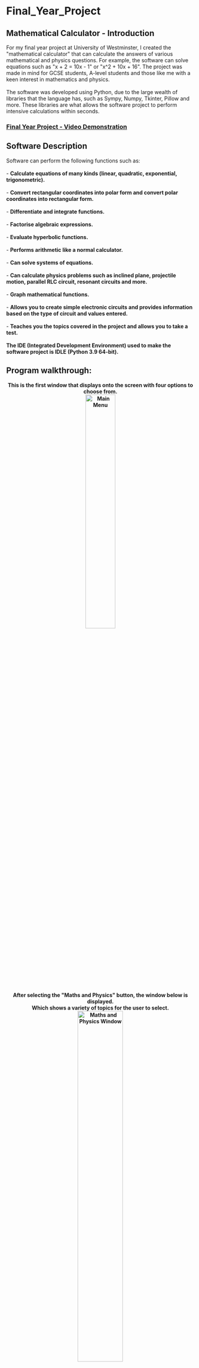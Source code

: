 # Final_Year_Project

<h2>Mathematical Calculator - Introduction</h2>
For my final year project at University of Westminster, I created the "mathematical calculator" that can calculate the answers of various mathematical and physics questions. For example, the software can solve equations such as "x + 2 = 10x - 1" or "x^2 + 10x + 16". The project was made in mind for GCSE students, A-level students and those like me with a keen interest in mathematics and physics.
<br />
<br />
The software was developed using Python, due to the large wealth of libraries that the language has, such as Sympy, Numpy, Tkinter, Pillow and more. These libraries are what allows the software project to perform intensive calculations within seconds.
<br />

 ### [Final Year Project - Video Demonstration](https://drive.google.com/file/d/1O0AjKLSUajBq2kFg37jAmmMYKbmMu849/view?usp=drive_link)

<h2>Software Description</h2>
Software can perform the following functions such as:
<br />
<br />
- <b>Calculate equations of many kinds (linear, quadratic, exponential, trigonometric).</b>
<br />
<br />
- <b>Convert rectangular coordinates into polar form and convert polar coordinates into rectangular form.</b>
<br />
<br />
- <b>Differentiate and integrate functions.</b>
<br />
<br />
- <b>Factorise algebraic expressions.</b>
<br />
<br />
- <b>Evaluate hyperbolic functions.</b>
<br />
<br />
- <b>Performs arithmetic like a normal calculator.</b>
<br />
<br />
- <b>Can solve systems of equations.</b>
<br />
<br />
- <b>Can calculate physics problems such as inclined plane, projectile motion, parallel RLC circuit, resonant circuits and more.</b>
<br />
<br />
- <b>Graph mathematical functions.</b>
<br />
<br />
- <b>Allows you to create simple electronic circuits and provides information based on the type of circuit and values entered.</b>
<br />
<br />
- <b>Teaches you the topics covered in the project and allows you to take a test.
<br />
<br />
The IDE (Integrated Development Environment) used to make the software project is IDLE (Python 3.9 64-bit).

<br />


<h2>Program walkthrough:</h2>

<p align="center">
This is the first window that displays onto the screen with four options to choose from.
<br />
<img src="https://i.imgur.com/mDP6K3D.png" height="40%" width="40%" alt="Main Menu"/>
<br />
<br />
<br /> 
After selecting the "Maths and Physics" button, the window below is displayed.<br/> 
Which shows a variety of topics for the user to select.
<br /> 
<img src="https://i.imgur.com/xmXiQff.png" height="49%" width="49%" alt="Maths and Physics Window"/>
<br />
<br />
<br />
After clicking the "differentiation button" from the image above, the following window is opened for user to<br />enter the expression to be differentiated. The "*" means multiplication and "**" means exponential in Python.<br /> For example, "cos(x)**2" = cos(x)^2.
<br />
<img src="https://imgur.com/IyCQDu6.png" height="40%" width="40%" alt="Derivative Window"/>
<br />
<br />
<br />
The "Equation Calculator" selected from the Maths and Physics window, allows the user to enter an equation <br/>
where the left and right entry box represent the left and right side of the equation respectively.
<br />
Once the user enters the equation and clicks "Solve Equation" button, the software then diplays the roots of <br />
the equation. 
<br /> 
<img src="https://imgur.com/IN4ootU.png" height="40%" width="40%" alt="Equation Calculator"/>
<br />
<br />
<br />
The "Graphing Calculator" selected from the Main Menu, allows the user to enter a function which is then displayed <br />
onto another window. The Graph Calculator enables you to zoom to fully see and verify the coordinates of intersection. <br />
<br />
<img src="https://imgur.com/9zuZcWL.png" height="49%" width="49%" alt="Graphing Calculator"/>
<br />
<br />
<br />
The electronics circuit window opens after clicking the "Electronics" button from the Main Menu.<br />
This allows users to create simple circuit simulations and view information based on the user's choice.<br />
<img src="https://imgur.com/KTdACMM.png" height="44%" width="44%" alt="Electronics Circuit"/>
<br />
<br />
<br /> 
The window provides users to choose which topic the user would like learn and to test their knowledge.<br/>
This is to build confidence in their knowledge and a appreciation for what they are learning.<br />
<img src="https://imgur.com/zvw7BgY.png" height="44%" width="44%" alt="Test and Explanation"/>
<br />
<br />
<br /> 
Many other functionalities of the software was not shown here.<br /> The purpose of the video and project walk-through was to showcase
the main functions of the software as a all-in-one, simple to use <br />software that can be used as a teaching tool.
<br />
<br />
</p>

<!--
 ```diff
- text in red
+ text in green
! text in orange
# text in gray
@@ text in purple (and bold)@@
```
